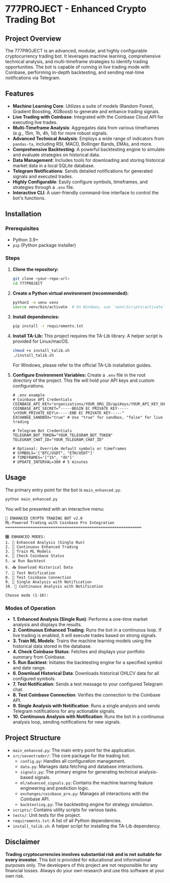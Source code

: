 # 777PROJECT - Enhanced Crypto Trading Bot

## Project Overview
The 777PROJECT is an advanced, modular, and highly configurable cryptocurrency trading bot. It leverages machine learning, comprehensive technical analysis, and multi-timeframe strategies to identify trading opportunities. The bot is capable of running in live trading mode with Coinbase, performing in-depth backtesting, and sending real-time notifications via Telegram.

## Features
-   **Machine Learning Core**: Utilizes a suite of models (Random Forest, Gradient Boosting, XGBoost) to generate and enhance trading signals.
-   **Live Trading with Coinbase**: Integrated with the Coinbase Cloud API for executing live trades.
-   **Multi-Timeframe Analysis**: Aggregates data from various timeframes (e.g., 15m, 1h, 4h, 1d) for more robust signals.
-   **Advanced Technical Analysis**: Employs a wide range of indicators from `pandas-ta`, including RSI, MACD, Bollinger Bands, EMAs, and more.
-   **Comprehensive Backtesting**: A powerful backtesting engine to simulate and evaluate strategies on historical data.
-   **Data Management**: Includes tools for downloading and storing historical market data in a local SQLite database.
-   **Telegram Notifications**: Sends detailed notifications for generated signals and executed trades.
-   **Highly Configurable**: Easily configure symbols, timeframes, and strategies through a `.env` file.
-   **Interactive CLI**: A user-friendly command-line interface to control the bot's functions.

## Installation

### Prerequisites
-   Python 3.9+
-   `pip` (Python package installer)

### Steps

1.  **Clone the repository:**
    ```bash
    git clone <your-repo-url>
    cd 777PROJECT
    ```

2.  **Create a Python virtual environment (recommended):**
    ```bash
    python3 -m venv venv
    source venv/bin/activate  # On Windows, use `venv\Scripts\activate`
    ```

3.  **Install dependencies:**
    ```bash
    pip install -r requirements.txt
    ```

4.  **Install TA-Lib:**
    This project requires the TA-Lib library. A helper script is provided for Linux/macOS.
    ```bash
    chmod +x install_talib.sh
    ./install_talib.sh
    ```
    For Windows, please refer to the official TA-Lib installation guides.

5.  **Configure Environment Variables:**
    Create a `.env` file in the root directory of the project. This file will hold your API keys and custom configurations.

    ```
    # .env example
    # Coinbase API Credentials
    COINBASE_API_KEY="organizations/YOUR_ORG_ID/apiKeys/YOUR_API_KEY_UUID"
    COINBASE_API_SECRET="-----BEGIN EC PRIVATE KEY-----\nYOUR_PRIVATE_KEY\n-----END EC PRIVATE KEY-----"
    EXCHANGE_SANDBOX="true" # Use "true" for sandbox, "false" for live trading

    # Telegram Bot Credentials
    TELEGRAM_BOT_TOKEN="YOUR_TELEGRAM_BOT_TOKEN"
    TELEGRAM_CHAT_ID="YOUR_TELEGRAM_CHAT_ID"

    # Optional: Override default symbols or timeframes
    # SYMBOLS='["BTC/USDT", "ETH/USDT"]'
    # TIMEFRAMES='["1h", "4h"]'
    # UPDATE_INTERVAL=300 # 5 minutes
    ```

## Usage
The primary entry point for the bot is `main_enhanced.py`.

```bash
python main_enhanced.py
```

You will be presented with an interactive menu:

```
🚀 ENHANCED CRYPTO TRADING BOT v2.0
ML-Powered Trading with Coinbase Pro Integration
============================================================

🎛️ ENHANCED MODES:
1. 🧠 Enhanced Analysis (Single Run)
2. 🔄 Continuous Enhanced Trading
3. 🤖 Train ML Models
4. 💼 Check Coinbase Status
5. 📊 Run Backtest
6. 📥 Download Historical Data
7. 📱 Test Notification
8. 🔬 Test Coinbase Connection
9. 🔔 Single Analysis with Notification
10. 📡 Continuous Analysis with Notification

Choose mode (1-10):
```

### Modes of Operation
-   **1. Enhanced Analysis (Single Run)**: Performs a one-time market analysis and displays the results.
-   **2. Continuous Enhanced Trading**: Runs the bot in a continuous loop. If live trading is enabled, it will execute trades based on strong signals.
-   **3. Train ML Models**: Trains the machine learning models using the historical data stored in the database.
-   **4. Check Coinbase Status**: Fetches and displays your portfolio summary from Coinbase.
-   **5. Run Backtest**: Initiates the backtesting engine for a specified symbol and date range.
-   **6. Download Historical Data**: Downloads historical OHLCV data for all configured symbols.
-   **7. Test Notification**: Sends a test message to your configured Telegram chat.
-   **8. Test Coinbase Connection**: Verifies the connection to the Coinbase API.
-   **9. Single Analysis with Notification**: Runs a single analysis and sends Telegram notifications for any actionable signals.
-   **10. Continuous Analysis with Notification**: Runs the bot in a continuous analysis loop, sending notifications for new signals.

## Project Structure
-   `main_enhanced.py`: The main entry point for the application.
-   `src/seventrader/`: The core package for the trading bot.
    -   `config.py`: Handles all configuration management.
    -   `data.py`: Manages data fetching and database interactions.
    -   `signals.py`: The primary engine for generating technical analysis-based signals.
    -   `ml/advanced_signals.py`: Contains the machine learning feature engineering and prediction logic.
    -   `exchanges/coinbase_pro.py`: Manages all interactions with the Coinbase API.
    -   `backtesting.py`: The backtesting engine for strategy simulation.
-   `scripts/`: Contains utility scripts for various tasks.
-   `tests/`: Unit tests for the project.
-   `requirements.txt`: A list of all Python dependencies.
-   `install_talib.sh`: A helper script for installing the TA-Lib dependency.

## Disclaimer
**Trading cryptocurrencies involves substantial risk and is not suitable for every investor.** This bot is provided for educational and informational purposes only. The developers of this project are not responsible for any financial losses. Always do your own research and use this software at your own risk.